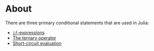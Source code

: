 # About

There are three primary conditional statements that are used in Julia:

- [`if`-expressions](https://exercism.lol/tracks/julia/concepts/if-expressions)
- [The ternary operator](https://exercism.lol/tracks/julia/concepts/ternary-operator)
- [Short-circuit evaluation](https://exercism.lol/tracks/julia/concepts/short-circuit-evaluation)
